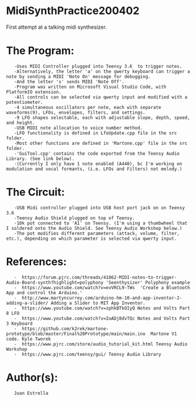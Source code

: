# MidiSynthPractice200402
First attempt at a talking midi synthesizer.

# The Program:
       -Uses MIDI Controller plugged into Teensy 3.6  to trigger notes.
       -Alternatively, the letter 'a' on the qwerty keyboard can trigger a note by sending a MIDI 'Note On' message for debugging.
       -And the letter 's' sends MIDI 'Note Off'.
       -Program was written on Microsoft Visual Studio Code, with PlatformIO extension.
       -All controls can be selected via qwerty input and modified with a potentiometer.
       -4 simultaneous oscillators per note, each with separate waveforms(9), LFOs, envelopes, filters, and settings.
       -9 LFO shapes selectable, each with adjustable slope, depth, speed, and height.
       -USB MIDI note allocation to voice number method.
       -LFO functionality is defined in LfoUpdate.cpp file in the src folder.
       -Most other functions are defined in 'Martone.cpp' file in the src folder.
       -'GuiTool.cpp' contains the code exported from the Teensy Audio Library. (See link below).
       -(Currently I only have 1 note enabled (A440), bc I'm working on modulation and vocal formants, (i.e. LFOs and Filters) not melody.)
#      The Circuit:
       -USB Midi controller plugged into USB host port jack on on Teensy 3.6
       -Teensy Audio Shield plugged on top of Teensy.
       -10k pot connected to 'A1' on Teensy. (I'm using a thumbwheel that I soldered onto the Audio Shield. See Teensy Audio Workshop below.)
       -The pot modifies different parameters (attack, volume, filter, etc.), depending on which parameter is selected via qwerty input.
#     References:
       -  https://forum.pjrc.com/threads/41862-MIDI-notes-to-trigger-Audio-Board-synth?highlight=polyphony 'Seenthysizer' Polyphony example
       -  https://www.youtube.com/watch?v=evVRCL9-TWs  'Create a Bluetooth App and control the Arduino.'
       -  http://www.martyncurrey.com/arduino-hm-10-and-app-inventor-2-adding-a-slider/ Adding a Slider to MIT App Inventor. 
       -  https://www.youtube.com/watch?v=zphkBTkOIyQ Notes and Volts Part 8 LFO
       -  https://www.youtube.com/watch?v=IoADj8dvTQc Notes and Volts Part 3 Keyboard
       -  https://github.com/k2rek/martone-prototype/blob/master/Final%20Prototype/main/main.ino  Martone V1 code. Kyle Tworek
       -  https://www.pjrc.com/store/audio_tutorial_kit.html Teensy Audio Workshop
       -  https://www.pjrc.com/teensy/gui/ Teensy Audio Library
  #   Author(s):
       Juan Estrella

